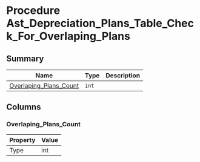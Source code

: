 # Procedure Ast_Depreciation_Plans_Table_Check_For_Overlaping_Plans


## Summary

| Name | Type | Description |
| - | - | --- |
|[Overlaping_Plans_Count](#overlaping_plans_count)|`int` ||

## Columns

### Overlaping_Plans_Count

| Property | Value |
| - | - |
|Type|int|


